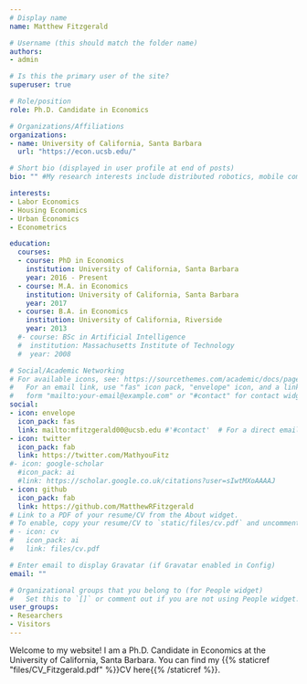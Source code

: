 ```yaml
---
# Display name
name: Matthew Fitzgerald

# Username (this should match the folder name)
authors:
- admin

# Is this the primary user of the site?
superuser: true

# Role/position
role: Ph.D. Candidate in Economics

# Organizations/Affiliations
organizations:
- name: University of California, Santa Barbara
  url: "https://econ.ucsb.edu/"

# Short bio (displayed in user profile at end of posts)
bio: "" #My research interests include distributed robotics, mobile computing and programmable matter.

interests:
- Labor Economics
- Housing Economics
- Urban Economics
- Econometrics

education:
  courses:
  - course: PhD in Economics
    institution: University of California, Santa Barbara
    year: 2016 - Present
  - course: M.A. in Economics
    institution: University of California, Santa Barbara
    year: 2017
  - course: B.A. in Economics
    institution: University of California, Riverside
    year: 2013
  #- course: BSc in Artificial Intelligence
  #  institution: Massachusetts Institute of Technology
  #  year: 2008

# Social/Academic Networking
# For available icons, see: https://sourcethemes.com/academic/docs/page-builder/#icons
#   For an email link, use "fas" icon pack, "envelope" icon, and a link in the
#   form "mailto:your-email@example.com" or "#contact" for contact widget.
social:
- icon: envelope
  icon_pack: fas
  link: mailto:mfitzgerald00@ucsb.edu #'#contact'  # For a direct email link, use "mailto:test@example.org".
- icon: twitter
  icon_pack: fab
  link: https://twitter.com/MathyouFitz
#- icon: google-scholar
  #icon_pack: ai
  #link: https://scholar.google.co.uk/citations?user=sIwtMXoAAAAJ
- icon: github
  icon_pack: fab
  link: https://github.com/MatthewRFitzgerald
# Link to a PDF of your resume/CV from the About widget.
# To enable, copy your resume/CV to `static/files/cv.pdf` and uncomment the lines below.
# - icon: cv
#   icon_pack: ai
#   link: files/cv.pdf

# Enter email to display Gravatar (if Gravatar enabled in Config)
email: ""

# Organizational groups that you belong to (for People widget)
#   Set this to `[]` or comment out if you are not using People widget.
user_groups:
- Researchers
- Visitors
---
```


Welcome to my website! I am a Ph.D. Candidate in Economics at the University of California, Santa Barbara. You can find my {{% staticref "files/CV_Fitzgerald.pdf" %}}CV here{{% /staticref %}}.
